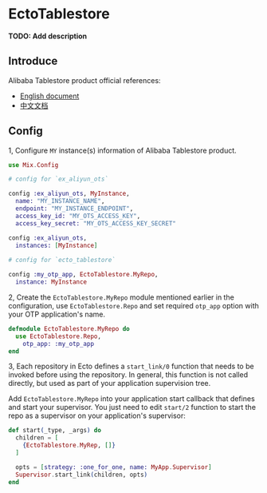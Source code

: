 # EctoTablestore

**TODO: Add description**

## Introduce

Alibaba Tablestore product official references:

* [English document](https://www.alibabacloud.com/help/doc-detail/27280.htm)
* [中文文档](https://help.aliyun.com/document_detail/27280.html)

## Config

1, Configure `MY` instance(s) information of Alibaba Tablestore product.

```elixir
use Mix.Config

# config for `ex_aliyun_ots`

config :ex_aliyun_ots, MyInstance,
  name: "MY_INSTANCE_NAME",
  endpoint: "MY_INSTANCE_ENDPOINT",
  access_key_id: "MY_OTS_ACCESS_KEY",
  access_key_secret: "MY_OTS_ACCESS_KEY_SECRET"

config :ex_aliyun_ots,
  instances: [MyInstance]
  
# config for `ecto_tablestore`

config :my_otp_app, EctoTablestore.MyRepo,
  instance: MyInstance

```

2, Create the `EctoTablestore.MyRepo` module mentioned earlier in the configuration, use `EctoTablestore.Repo` and set required `otp_app` option with your OTP application's name.

```elixir
defmodule EctoTablestore.MyRepo do
  use EctoTablestore.Repo,
    otp_app: :my_otp_app
end
```

3, Each repository in Ecto defines a `start_link/0` function that needs to be invoked before using the repository. In general, this function is not called directly, but used as
part of your application supervision tree.

Add `EctoTablestore.MyRepo` into your application start callback that defines and start your supervisor. You just need to edit `start/2` function to start the repo as a
supervisor on your application's supervisor:

```elixir
def start(_type, _args) do
  children = [
    {EctoTablestore.MyRep, []}
  ]

  opts = [strategy: :one_for_one, name: MyApp.Supervisor]
  Supervisor.start_link(children, opts)
end
```
